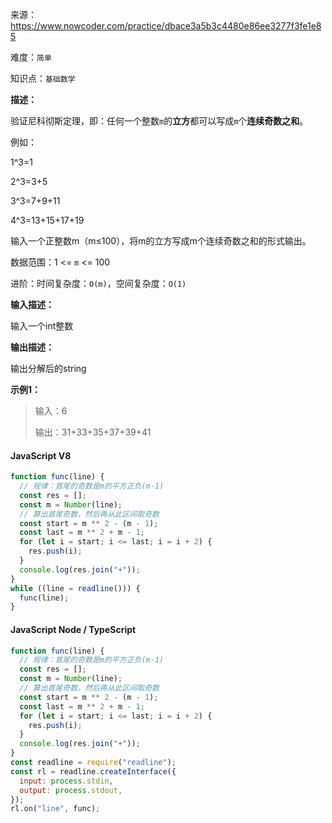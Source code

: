 来源：<https://www.nowcoder.com/practice/dbace3a5b3c4480e86ee3277f3fe1e85>

难度：`简单`

知识点：`基础数学`

**描述：**

验证尼科彻斯定理，即：任何一个整数`m`的**立方**都可以写成`m`个**连续奇数之和**。

例如：

1^3=1

2^3=3+5

3^3=7+9+11

4^3=13+15+17+19

输入一个正整数m（m≤100），将m的立方写成m个连续奇数之和的形式输出。

数据范围：1 <= `m` <= 100

进阶：时间复杂度：`O(m)`，空间复杂度：`O(1)`

**输入描述：**

输入一个int整数

**输出描述：**

输出分解后的string

**示例1：**

> 输入：6
>
> 输出：31+33+35+37+39+41

<!-- tabs:start -->

#### **JavaScript V8**

```javascript
function func(line) {
  // 规律：首尾的奇数是m的平方正负(m-1)
  const res = [];
  const m = Number(line);
  // 算出首尾奇数，然后再从此区间取奇数
  const start = m ** 2 - (m - 1);
  const last = m ** 2 + m - 1;
  for (let i = start; i <= last; i = i + 2) {
    res.push(i);
  }
  console.log(res.join("+"));
}
while ((line = readline())) {
  func(line);
}
```

#### **JavaScript Node / TypeScript**

```javascript
function func(line) {
  // 规律：首尾的奇数是m的平方正负(m-1)
  const res = [];
  const m = Number(line);
  // 算出首尾奇数，然后再从此区间取奇数
  const start = m ** 2 - (m - 1);
  const last = m ** 2 + m - 1;
  for (let i = start; i <= last; i = i + 2) {
    res.push(i);
  }
  console.log(res.join("+"));
}
const readline = require("readline");
const rl = readline.createInterface({
  input: process.stdin,
  output: process.stdout,
});
rl.on("line", func);
```

<!-- tabs:end -->
